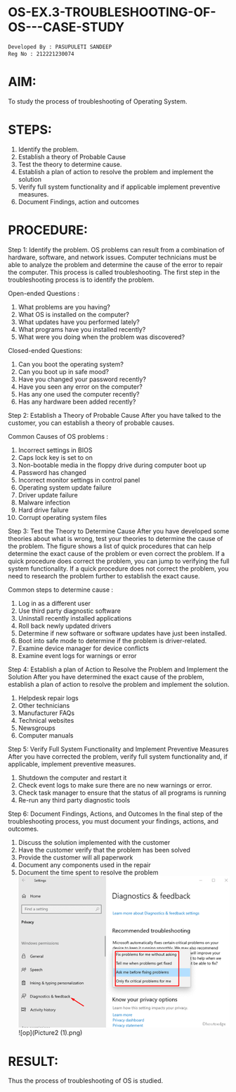# OS-EX.3-TROUBLESHOOTING-OF-OS---CASE-STUDY
```
Developed By : PASUPULETI SANDEEP
Reg No : 212221230074
```
# AIM:
To study the process of troubleshooting of Operating System.

# STEPS:

1.	Identify the problem.
2.	Establish a theory of Probable Cause
3.	Test the theory to determine cause.
4.	Establish a plan of action to resolve the problem and implement the solution
5.	Verify full system functionality and if applicable implement preventive measures.
6.	Document Findings, action and outcomes

# PROCEDURE:

Step 1: Identify the problem.
OS problems can result from a combination of hardware, software, and network issues. Computer technicians must be able to analyze the problem and determine the cause of the error to repair the computer. This process is called troubleshooting. The first step in the troubleshooting process is to identify the problem. 

Open-ended Questions : 

1. What problems are you having?
2. What OS is installed on the computer?
3. What updates have you performed lately?
4. What programs have you installed recently?
5. What were you doing when the problem was discovered?

Closed-ended Questions:

1. Can you boot the operating system?
2. Can you boot up in safe mood?
3. Have you changed your password recently?
4. Have you seen any error on the computer?
5. Has any one used the computer recently?
6. Has any hardware been added recently?

Step 2: Establish a Theory of Probable Cause
After you have talked to the customer, you can establish a theory of probable causes. 

Common Causes of OS problems : 

1. Incorrect settings in BIOS
2. Caps lock key is set to on
3. Non-bootable media in the floppy drive during computer boot up
4. Password has changed
5. Incorrect monitor settings in control panel
6. Operating system update failure
7. Driver update failure
8. Malware infection
9. Hard drive failure
10. Corrupt operating system files

Step 3: Test the Theory to Determine Cause
After you have developed some theories about what is wrong, test your theories to determine the cause of the problem. The figure shows a list of quick procedures that can help determine the exact cause of the problem or even correct the problem. If a quick procedure does correct the problem, you can jump to verifying the full system functionality. If a quick procedure does not correct the problem, you need to research the problem further to establish the exact cause.

Common steps to determine cause :

1. Log in as a different user
2. Use third party diagnostic software
3. Uninstall recently installed applications
4. Roll back newly updated drivers
5. Determine if new software or software updates have just been installed.
6. Boot into safe mode to determine if the problem is driver-related.
7. Examine device manager for device conflicts
8. Examine event logs for warnings or error

Step 4: Establish a plan of Action to Resolve the Problem and Implement the Solution
After you have determined the exact cause of the problem, establish a plan of action to resolve the problem and implement the solution. 
1. Helpdesk repair logs
2. Other technicians
3. Manufacturer FAQs
4. Technical websites
5. Newsgroups
6. Computer manuals

Step 5: Verify Full System Functionality and Implement Preventive Measures
After you have corrected the problem, verify full system functionality and, if applicable, implement preventive measures.
1. Shutdown the computer and restart it
2. Check event logs to make sure there are no new warnings or error.
3. Check task manager to ensure that the status of all programs is running
4. Re-run any third party diagnostic tools

Step 6: Document Findings, Actions, and Outcomes
In the final step of the troubleshooting process, you must document your findings, actions, and outcomes.
1. Discuss the solution implemented with the customer
2. Have the customer verify that the problem has been solved
3. Provide the customer will all paperwork
4. Document any components used in the repair
5. Document the time spent to resolve the problem
![op](Picture1.png)
![op](Picture2 (1).png)
# RESULT:
Thus the process of troubleshooting of OS is studied.

